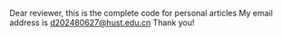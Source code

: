 Dear reviewer, this is the complete code for personal articles
My email address is d202480627@hust.edu.cn
Thank you!
